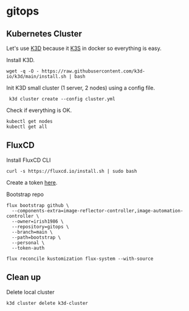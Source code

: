 # gitops

## Kubernetes Cluster

Let's use [K3D](https://k3d.io/v5.4.6/) because it [K3S](https://k3s.io/) in docker so everything is easy.

Install K3D.

    wget -q -O - https://raw.githubusercontent.com/k3d-io/k3d/main/install.sh | bash

Init K3D small cluster (1 server, 2 nodes) using a config file.

     k3d cluster create --config cluster.yml 

Check if everything is OK.

    kubectl get nodes
    kubectl get all

## FluxCD

Install FluxCD CLI

    curl -s https://fluxcd.io/install.sh | sudo bash

Create a token [here](https://github.com/settings/tokens).

Bootstrap repo

    flux bootstrap github \
      --components-extra=image-reflector-controller,image-automation-controller \
      --owner=irish1986 \
      --repository=gitops \
      --branch=main \
      --path=bootstrap \
      --personal \
      --token-auth

    flux reconcile kustomization flux-system --with-source


## Clean up

Delete local cluster

    k3d cluster delete k3d-cluster